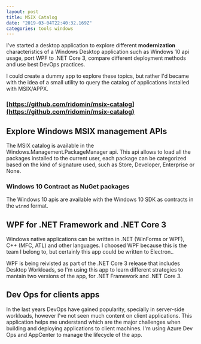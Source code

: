 ```yaml
---
layout: post
title: MSIX Catalog
date: "2019-03-04T22:40:32.169Z"
categories: tools windows
---
```




I've started a desktop application to explore different **modernization** characteristics
of a Windows Desktop application such as Windows 10 api usage, port WPF to .NET Core 3, compare
different deployment methods and use best DevOps practices.

I could create a dummy app to explore these topics, but rather I'd became with the idea
of a small utility to query the catalog of applications installed with MSIX/APPX.

### [https://github.com/ridomin/msix-catalog](https://github.com/ridomin/msix-catalog)

## Explore Windows MSIX management APIs

The MSIX catalog is available in the Windows.Management.PackageManager api. This api allows to load
all the packages installed to the current user, each package can be categorized based on the
kind of signature used, such as Store, Developer, Enterprise or None.

### Windows 10 Contract as NuGet packages

The Windows 10 apis are available with the Windows 10 SDK as contracts in the `winmd` format.

## WPF for .NET Framework and .NET Core 3 

Windows native applications can be written in .NET (WinForms or WPF), C++ (MFC, ATL) and other languages. 
I choosed WPF because this is the team I belong to, but certainly this app could be written to Electron..

WPF is being reivisted as part of the .NET Core 3 release that includes Desktop Workloads, so I'm using this app to learn
different strategies to mantain two versions of the app, for .NET Framework and .NET Core 3.

## Dev Ops for clients apps

In the last years DevOps have gained popularity, specially in server-side workloads, however I've not seen much
content on client applications. This application helps me understand which are the major challenges when building
and deploying applications to client machines. I'm using Azure Dev Ops and AppCenter to manage the lifecycle of the app.


